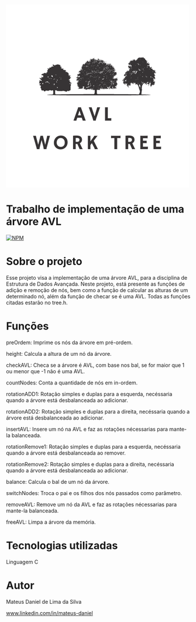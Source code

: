 ![Banner](https://github.com/mateusdanie/AVL-Work-University/blob/master/AVl%20work%20tree.png)

# Trabalho de implementação de uma árvore AVL 
[![NPM](https://img.shields.io/npm/l/react)](https://github.com/mateusdanie/AVL-Work-University/blob/master/LICENSE) 

# Sobre o projeto

Esse projeto visa a implementação de uma árvore AVL, para a disciplina de Estrutura de Dados Avançada. Neste projeto, está presente as funções de adição e remoção de nós, bem como a função de calcular as alturas de um determinado nó, além da função de checar se é uma AVL. Todas as funções citadas estarão no tree.h.

# Funções

preOrdem: Imprime os nós da árvore em pré-ordem. 

height: Calcula a altura de um nó da árvore.

checkAVL: Checa se a árvore é AVL, com base nos bal, se for maior que 1 ou menor que -1 não é uma AVL.

countNodes: Conta a quantidade de nós em in-ordem.

rotationADD1: Rotação simples e duplas para a esquerda, necéssaria quando a árvore está desbalanceada ao adicionar.

rotationADD2: Rotação simples e duplas para a direita, necéssaria quando a árvore está desbalanceada ao adicionar.

insertAVL: Insere um nó na AVL e faz as rotações nécessarias para mante-la balanceada.

rotationRemove1: Rotação simples e duplas para a esquerda, necéssaria quando a árvore está desbalanceada ao remover.

rotationRemove2: Rotação simples e duplas para a direita, necéssaria quando a árvore está desbalanceada ao adicionar.

balance: Calcula o bal de um nó da árvore.

switchNodes: Troca o pai e os filhos dos nós passados como parâmetro.

removeAVL: Remove um nó da AVL e faz as rotações nécessarias para mante-la balanceada.

freeAVL: Limpa a árvore da memória. 

# Tecnologias utilizadas
Linguagem C

# Autor

Mateus Daniel de Lima da Silva

www.linkedin.com/in/mateus-daniel

